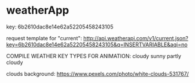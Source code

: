 # weatherApp

key: 6b2610dac8e14e62a52205458243105

request template for "current": http://api.weatherapi.com/v1/current.json?key=6b2610dac8e14e62a52205458243105&q=INSERTVARIABLE&aqi=no

COMPILE WEATHER KEY TYPES FOR ANIMATION:
  cloudy
  sunny
  partly cloudy

clouds background: 
  https://www.pexels.com/photo/white-clouds-531767/  